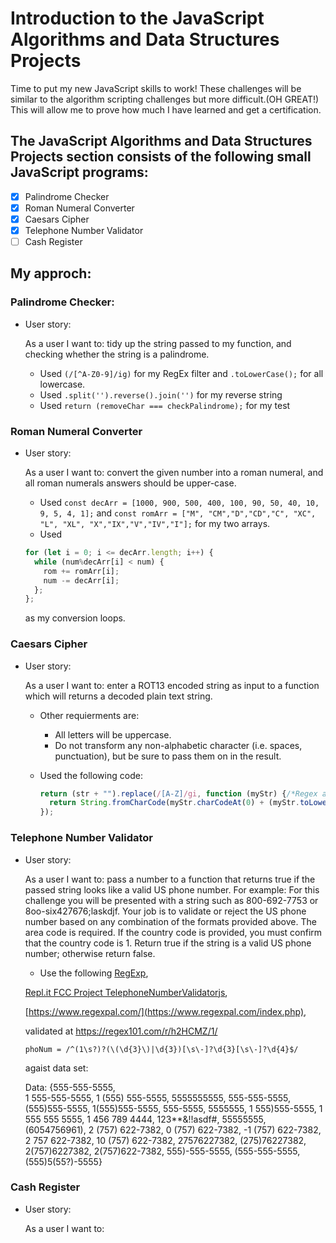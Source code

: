 # Introduction to the JavaScript Algorithms and Data Structures Projects

Time to put my new JavaScript skills to work! These challenges will be similar to the algorithm scripting challenges but more difficult.(OH GREAT!) This will allow me to prove how much I have learned and get a certification.

## The JavaScript Algorithms and Data Structures Projects section consists of the following small JavaScript programs:

  - [X] Palindrome Checker
  - [X] Roman Numeral Converter
  - [X] Caesars Cipher
  - [X] Telephone Number Validator
  - [ ] Cash Register
  
## My approch:

### Palindrome Checker:

* User story:

  As a user I want to: tidy up the string passed to my function, and checking whether the string is a palindrome.

  * Used `(/[^A-Z0-9]/ig)` for my RegEx filter and `.toLowerCase();` for all lowercase.
  * Used `.split('').reverse().join('')` for my reverse string
  * Used `return (removeChar === checkPalindrome);` for my test

### Roman Numeral Converter


* User story:

  As a user I want to: convert the given number into a roman numeral, and all roman numerals answers should be upper-case.
  
  * Used `const decArr = [1000, 900, 500, 400, 100, 90, 50, 40, 10, 9, 5, 4, 1];` and `const romArr = ["M", "CM","D","CD","C", "XC", "L", "XL", "X","IX","V","IV","I"];` for my two arrays.
  * Used
  ```javascript
  for (let i = 0; i <= decArr.length; i++) {
    while (num%decArr[i] < num) {     
      rom += romArr[i];
      num -= decArr[i];
    };    
  }; 
  ```
  as my conversion loops.
  
### Caesars Cipher


* User story:

  As a user I want to: enter a ROT13 encoded string as input to a function which will returns a decoded plain text string.
  * Other requierments are: 
    * All letters will be uppercase. 
    * Do not transform any non-alphabetic character (i.e. spaces, punctuation), but be sure to pass them on in the result.
  
  * Used the following code:
    ```javascript
    return (str + "").replace(/[A-Z]/gi, function (myStr) {/*Regex and .replace*/
      return String.fromCharCode(myStr.charCodeAt(0) + (myStr.toLowerCase() < "n" ? 13 : -13));/* used 	ternary operator*/
    });
    ```  
  
  
### Telephone Number Validator


* User story:

  As a user I want to: pass a number to a function that returns true if the passed string looks like a valid US phone number.
  For example: For this challenge you will be presented with a string such as 800-692-7753 or 8oo-six427676;laskdjf. Your job is to validate or reject the US phone number based on any combination of the formats provided above. The area code is required. If the country code is provided, you must confirm that the country code is 1. Return true if the string is a valid US phone number; otherwise return false.
  * Use the following
  [RegExp](https://developer.mozilla.org/en-US/docs/Web/JavaScript/Reference/Global_Objects/RegExp),
  
  [Repl.it FCC Project TelephoneNumberValidatorjs](https://repl.it/@JohnJohnson2/FCCProjectTelephoneNumberValidatorjs),
  
  [https://www.regexpal.com/](https://www.regexpal.com/index.php),
  
  validated at https://regex101.com/r/h2HCMZ/1/
  ```
  phoNum = /^(1\s?)?(\(\d{3}\)|\d{3})[\s\-]?\d{3}[\s\-]?\d{4}$/ 
  ```
  agaist data set:
  
  Data: {555-555-5555,  
1 555-555-5555, 
1 (555) 555-5555, 
5555555555, 
555-555-5555, 
(555)555-5555, 
1(555)555-5555, 
555-5555, 
5555555, 
1 555)555-5555, 
1 555 555 5555, 
1 456 789 4444, 
123**&!!asdf#, 
55555555, 
(6054756961), 
2 (757) 622-7382, 
0 (757) 622-7382, 
-1 (757) 622-7382, 
2 757 622-7382, 
10 (757) 622-7382, 
27576227382, 
(275)76227382, 
2(757)6227382, 
2(757)622-7382, 
555)-555-5555, 
(555-555-5555, 
(555)5(55?)-5555}
  
  
  
  
### Cash Register


* User story:

  As a user I want to:
  
  
  
